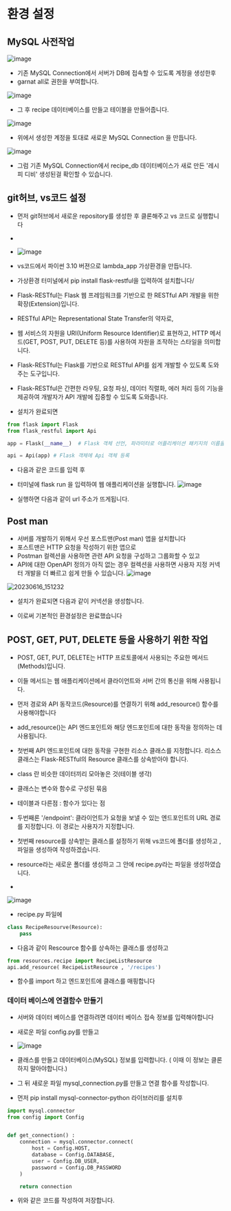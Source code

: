 # 환경 설정

## MySQL 사전작업

![image](https://github.com/ijd1236/recipe-server/assets/130967884/ed564cb5-a486-4373-a453-5377092081e9)

- 기존 MySQL Connection에서 서버가 DB에 접속할 수 있도록 계정을 생성한후
- garnat all로 권한을 부여합니다.

![image](https://github.com/ijd1236/recipe-server/assets/130967884/5338191c-29ea-49bb-a3b0-5a98f80f0565)

- 그 후 recipe 데이터베이스를 만들고 테이블을 만들어줍니다.


![image](https://github.com/ijd1236/recipe-server/assets/130967884/7d160729-90ba-49fa-84a0-44291d4ed9bf)

- 위에서 생성한 계정을 토대로 새로운 MySQL Connection 을 만듭니다.

![image](https://github.com/ijd1236/recipe-server/assets/130967884/00077f62-9a1b-467e-b0b4-67d1d3b69e4d)

- 그럼 기존 MySQL Connection에서 recipe_db 데이터베이스가 새로 만든 '레시피 디비' 생성된걸 확인할 수 있습니다.

## git허브, vs코드 설정


- 먼저 git허브에서 새로운  repository를 생성한 후 클론해주고 vs 코드로 실행합니다
- 
- ![image](https://github.com/ijd1236/recipe-server/assets/130967884/071bcda3-4a4f-49d9-926f-31491d989765)

- vs코드에서 파이썬 3.10 버젼으로 lambda_app 가상환경을 만듭니다.

- 가상환경 터미널에서 pip install flask-restful을 입력하여 설치합니다/
- Flask-RESTful는 Flask 웹 프레임워크를 기반으로 한 RESTful API 개발을 위한 확장(Extension)입니다.
-  RESTful API는 Representational State Transfer의 약자로,
-   웹 서비스의 자원을 URI(Uniform Resource Identifier)로 표현하고, HTTP 메서드(GET, POST, PUT, DELETE 등)를 사용하여 자원을 조작하는 스타일을 의미합니다.
- Flask-RESTful는 Flask를 기반으로 RESTful API를 쉽게 개발할 수 있도록 도와주는 도구입니다.
- Flask-RESTful은 간편한 라우팅, 요청 파싱, 데이터 직렬화, 에러 처리 등의 기능을 제공하여 개발자가 API 개발에 집중할 수 있도록 도와줍니다.

- 설치가 완료되면
```Python
from flask import Flask
from flask_restful import Api  

app = Flask(__name__)  # Flask 객체 선언, 파라미터로 어플리케이션 패키지의 이름을 넣어줌.

api = Api(app) # Flask 객체에 Api 객체 등록
```
- 다음과 같은 코드를 입력 후

-   터미널에 flask run 을 입력하여 웹 애플리케이션을 실행합니다.
![image](https://github.com/ijd1236/recipe-server/assets/130967884/a485b4ca-fe23-420c-9980-a0117953c3d7)

- 실행하면 다음과 같이 url 주소가 뜨게됩니다.

## Post man

- 서버를 개발하기 위해서 우선 포스트맨(Post man) 앱을 설치합니다
- 포스트맨은 HTTP 요청을 작성하기 위한 앱으로 
- Postman 컬렉션을 사용하면 관련 API 요청을 구성하고 그룹화할 수 있고
- API에 대한 OpenAPI 정의가 아직 없는 경우 컬렉션을 사용하면 사용자 지정 커넥터 개발을 더 빠르고 쉽게 만들 수 있습니다.
![image](https://github.com/ijd1236/recipe-server/assets/130967884/d102fdfc-182d-4a51-a8a8-531df1baa0c3)

![20230616_151232](https://github.com/ijd1236/recipe-server/assets/130967884/a501a12c-b7b0-4402-8867-8ad691682534)

- 설치가 완료되면 다음과 같이 커넥션을 생성합니다.

- 이로써 기본적인 환경설정은 완료했습니다

## POST, GET, PUT, DELETE 등을 사용하기 위한 작업

- POST, GET, PUT, DELETE는 HTTP 프로토콜에서 사용되는 주요한 메서드(Methods)입니다. 
- 이들 메서드는 웹 애플리케이션에서 클라이언트와 서버 간의 통신을 위해 사용됩니다.


- 먼저 경로와 API 동작코드(Resource)를 연결하기 위해 add_resource() 함수를 사용해야합니다
- add_resource()는 API 엔드포인트와 해당 엔드포인트에 대한 동작을 정의하는 데 사용됩니다.
- 첫번째 API 엔드포인트에 대한 동작을 구현한 리소스 클래스를 지정합니다. 리소스 클래스는 Flask-RESTful의 Resource 클래스를 상속받아야 합니다.
- class 란 비슷한 데이터끼리 모아놓은 것(테이블 생각)
- 클래스는 변수와 함수로 구성된 묶음
- 테이블과 다른점 : 함수가 있다는 점 


- 두번째론 '/endpoint': 클라이언트가 요청을 보낼 수 있는 엔드포인트의 URL 경로를 지정합니다. 이 경로는 사용자가 지정합니다.
- 첫번째 resource를 상속받는 클래스를 설정하기 위해 vs코드에 폴더를 생성하고 , 파일을 생성하여 작성하겠습니다.
- resource라는 새로운 폴더를 생성하고 그 안에 recipe.py라는 파일을 생성하였습니다.
- 
![image](https://github.com/ijd1236/recipe-server/assets/130967884/5847dd27-e9c8-478b-a173-8fe1b6b6f7f6)

- recipe.py 파일에 
```Python
class RecipeResourve(Resource):
    pass
```
- 다음과 같이 Rescource 함수를 상속하는  클래스를 생성하고
```Python
from resources.recipe import RecipeListResource
api.add_resource( RecipeListResource , '/recipes')
```
- 함수를 import 하고 엔드포인트에 클래스를 매핑합니다

### 데이터 베이스에 연결함수 만들기

- 서버와 데이터 베이스를 연결하려면 데이터 베이스 접속 정보를 입력해야합니다
  
- 새로운 파일 config.py를 만들고
- 
  ![image](https://github.com/ijd1236/recipe-server/assets/130967884/45005446-2489-4ec5-afa1-c8829f7148e8)
  
- 클래스를 만들고 데이터베이스(MySQL) 정보를 입력합니다. ( 이때 이 정보는 클론하지 말아야합니다.)

- 그 뒤 새로운 파일 mysql_connection.py를 만들고 연결 함수를 작성합니다.
- 먼저 pip install mysql-connector-python 라이브러리를 설치후
```Python
import mysql.connector
from config import Config


def get_connection() :
    connection = mysql.connector.connect(
        host = Config.HOST, 
        database = Config.DATABASE,
        user = Config.DB_USER,
        password = Config.DB_PASSWORD
    )

    return connection
```
- 위와 같은 코드를 작성하여 저장합니다.


